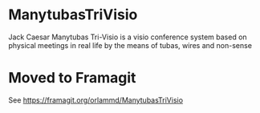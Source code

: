 # ManytubasTriVisio
Jack Caesar Manytubas Tri-Visio is a visio conference system based on physical meetings in real life by the means of tubas, wires and non-sense

# Moved to Framagit
See https://framagit.org/orlammd/ManytubasTriVisio
